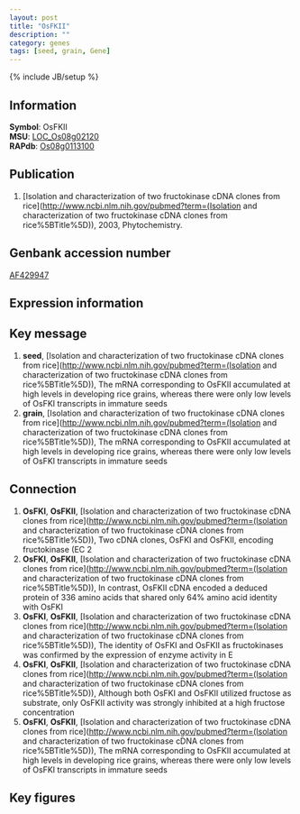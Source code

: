 ```yaml
---
layout: post
title: "OsFKII"
description: ""
category: genes
tags: [seed, grain, Gene]
---
```

{% include JB/setup %}

## Information
__Symbol__: OsFKII  
__MSU__: [LOC_Os08g02120](http://rice.plantbiology.msu.edu/cgi-bin/ORF_infopage.cgi?orf=LOC_Os08g02120)  
__RAPdb__: [Os08g0113100](http://rapdb.dna.affrc.go.jp/viewer/gbrowse_details/irgsp1?name=Os08g0113100)  

## Publication
1. [Isolation and characterization of two fructokinase cDNA clones from rice](http://www.ncbi.nlm.nih.gov/pubmed?term=(Isolation and characterization of two fructokinase cDNA clones from rice%5BTitle%5D)), 2003, Phytochemistry.

## Genbank accession number
[AF429947](http://www.ncbi.nlm.nih.gov/nuccore/AF429947)

## Expression information

## Key message
1. __seed__, [Isolation and characterization of two fructokinase cDNA clones from rice](http://www.ncbi.nlm.nih.gov/pubmed?term=(Isolation and characterization of two fructokinase cDNA clones from rice%5BTitle%5D)),  The mRNA corresponding to OsFKII accumulated at high levels in developing rice grains, whereas there were only low levels of OsFKI transcripts in immature seeds
2. __grain__, [Isolation and characterization of two fructokinase cDNA clones from rice](http://www.ncbi.nlm.nih.gov/pubmed?term=(Isolation and characterization of two fructokinase cDNA clones from rice%5BTitle%5D)),  The mRNA corresponding to OsFKII accumulated at high levels in developing rice grains, whereas there were only low levels of OsFKI transcripts in immature seeds

## Connection
1. __OsFKI__, __OsFKII__, [Isolation and characterization of two fructokinase cDNA clones from rice](http://www.ncbi.nlm.nih.gov/pubmed?term=(Isolation and characterization of two fructokinase cDNA clones from rice%5BTitle%5D)), Two cDNA clones, OsFKI and OsFKII, encoding fructokinase (EC 2
2. __OsFKI__, __OsFKII__, [Isolation and characterization of two fructokinase cDNA clones from rice](http://www.ncbi.nlm.nih.gov/pubmed?term=(Isolation and characterization of two fructokinase cDNA clones from rice%5BTitle%5D)),  In contrast, OsFKII cDNA encoded a deduced protein of 336 amino acids that shared only 64% amino acid identity with OsFKI
3. __OsFKI__, __OsFKII__, [Isolation and characterization of two fructokinase cDNA clones from rice](http://www.ncbi.nlm.nih.gov/pubmed?term=(Isolation and characterization of two fructokinase cDNA clones from rice%5BTitle%5D)),  The identity of OsFKI and OsFKII as fructokinases was confirmed by the expression of enzyme activity in E
4. __OsFKI__, __OsFKII__, [Isolation and characterization of two fructokinase cDNA clones from rice](http://www.ncbi.nlm.nih.gov/pubmed?term=(Isolation and characterization of two fructokinase cDNA clones from rice%5BTitle%5D)),  Although both OsFKI and OsFKII utilized fructose as substrate, only OsFKII activity was strongly inhibited at a high fructose concentration
5. __OsFKI__, __OsFKII__, [Isolation and characterization of two fructokinase cDNA clones from rice](http://www.ncbi.nlm.nih.gov/pubmed?term=(Isolation and characterization of two fructokinase cDNA clones from rice%5BTitle%5D)),  The mRNA corresponding to OsFKII accumulated at high levels in developing rice grains, whereas there were only low levels of OsFKI transcripts in immature seeds

## Key figures


